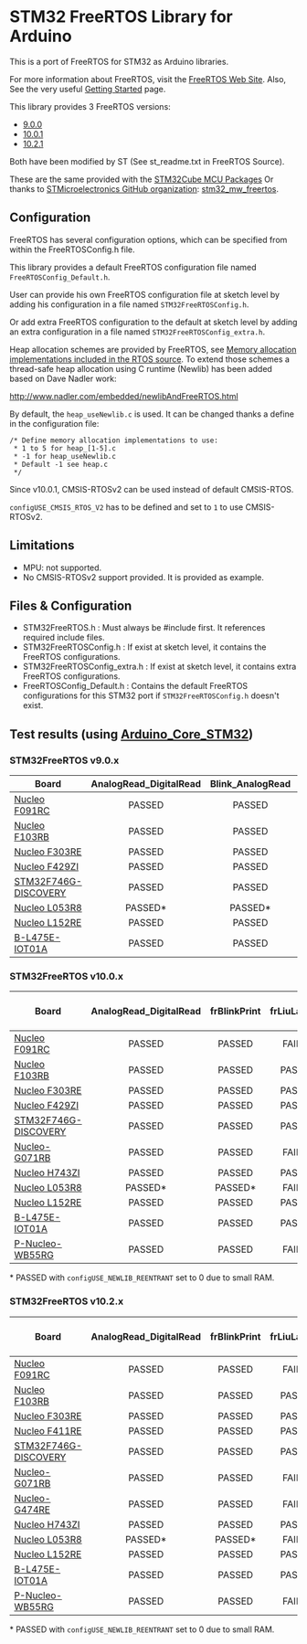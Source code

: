 # STM32 FreeRTOS Library for Arduino

This is a port of FreeRTOS for STM32 as Arduino libraries.

For more information about FreeRTOS, visit the [FreeRTOS Web Site](http://www.freertos.org/ "FreeRTOS").
Also, See the very useful [Getting Started](http://www.freertos.org/FreeRTOS-quick-start-guide.html "Quick Start Guide") page.

This library provides 3 FreeRTOS versions:
 * [9.0.0](http://www.freertos.org/FreeRTOS-V9.html)
 * [10.0.1](http://www.freertos.org/FreeRTOS-V10.html)
 * [10.2.1](http://www.freertos.org/FreeRTOS-V10.html)

Both have been modified by ST (See st_readme.txt in FreeRTOS Source).

These are the same provided with the [STM32Cube MCU Packages](http://www.st.com/en/embedded-software/stm32cube-mcu-packages.html)
Or thanks to [STMicroelectronics GitHub organization](https://github.com/STMicroelectronics): [stm32_mw_freertos](https://github.com/STMicroelectronics/stm32_mw_freertos).

## Configuration

FreeRTOS has several configuration options, which can be specified from within the FreeRTOSConfig.h file.

This library provides a default FreeRTOS configuration file named `FreeRTOSConfig_Default.h`.

User can provide his own FreeRTOS configuration file at sketch level by adding his configuration in a file named `STM32FreeRTOSConfig.h`.

Or add extra FreeRTOS configuration to the default at sketch level by adding an extra configuration in a file named `STM32FreeRTOSConfig_extra.h`.

Heap allocation schemes are provided by FreeRTOS, see [Memory allocation implementations included in the RTOS source](https://www.freertos.org/a00111.html).
To extend those schemes a thread-safe heap allocation using C runtime (Newlib) has been added based on Dave Nadler work:

http://www.nadler.com/embedded/newlibAndFreeRTOS.html

By default, the `heap_useNewlib.c` is used. It can be changed thanks a define in the configuration file:
```
/* Define memory allocation implementations to use:
 * 1 to 5 for heap_[1-5].c
 * -1 for heap_useNewlib.c
 * Default -1 see heap.c
 */
```

Since v10.0.1, CMSIS-RTOSv2 can be used instead of default CMSIS-RTOS.

`configUSE_CMSIS_RTOS_V2` has to be defined and set to `1` to use
CMSIS-RTOSv2.


## Limitations

* MPU: not supported.
* No CMSIS-RTOSv2 support provided. It is provided as example.

## Files & Configuration

* STM32FreeRTOS.h : Must always be #include first. It references required include files.
* STM32FreeRTOSConfig.h : If exist at sketch level, it contains the FreeRTOS configurations.
* STM32FreeRTOSConfig_extra.h : If exist at sketch level, it contains extra FreeRTOS configurations.
* FreeRTOSConfig_Default.h : Contains the default FreeRTOS configurations for this STM32 port if `STM32FreeRTOSConfig.h` doesn't exist.

## Test results (using [Arduino_Core_STM32](https://github.com/stm32duino/Arduino_Core_STM32))

### STM32FreeRTOS v9.0.x
| Board | AnalogRead_DigitalRead | Blink_AnalogRead | frBlink | frBlinkPrint | frJitter | frLiuLayland |
| --- | :---: | :---: | :---: | :---: | :---: | :---: |
| [Nucleo F091RC](http://www.st.com/en/evaluation-tools/nucleo-f091rc.html) | PASSED | PASSED | PASSED | PASSED | PASSED | FAILED |
| [Nucleo F103RB](http://www.st.com/en/evaluation-tools/nucleo-f103rb.html) | PASSED | PASSED | PASSED | PASSED | PASSED | PASSED |
| [Nucleo F303RE](http://www.st.com/en/evaluation-tools/nucleo-f303re.html) | PASSED | PASSED | PASSED | PASSED | PASSED | PASSED |
| [Nucleo F429ZI](http://www.st.com/en/evaluation-tools/nucleo-f429zi.html) | PASSED | PASSED | PASSED | PASSED | PASSED | PASSED |
| [STM32F746G-DISCOVERY](http://www.st.com/en/evaluation-tools/32f746gdiscovery.html) | PASSED | PASSED | PASSED | PASSED | PASSED | PASSED |
| [Nucleo L053R8](http://www.st.com/en/evaluation-tools/nucleo-l053r8.html) | PASSED* | PASSED* | PASSED* | PASSED* | PASSED* | FAILED |
| [Nucleo L152RE](http://www.st.com/en/evaluation-tools/nucleo-l152re.html) | PASSED | PASSED | PASSED | PASSED | PASSED | PASSED |
| [B-L475E-IOT01A](http://www.st.com/en/evaluation-tools/b-l475e-iot01a.html) | PASSED | PASSED | PASSED | PASSED | PASSED | PASSED |

### STM32FreeRTOS v10.0.x
| Board | AnalogRead_DigitalRead | frBlinkPrint | frLiuLayland | frBlink (CMSIS-RTOSv2) | Blinky (CMSIS-RTOSv2) |
| --- | :---: | :---: | :---: | :---: | :---: |
| [Nucleo F091RC](http://www.st.com/en/evaluation-tools/nucleo-f091rc.html) | PASSED | PASSED | FAILED | PASSED | PASSED |
| [Nucleo F103RB](http://www.st.com/en/evaluation-tools/nucleo-f103rb.html) | PASSED | PASSED | PASSED | PASSED | PASSED |
| [Nucleo F303RE](http://www.st.com/en/evaluation-tools/nucleo-f303re.html) | PASSED | PASSED | PASSED | PASSED | PASSED |
| [Nucleo F429ZI](http://www.st.com/en/evaluation-tools/nucleo-f429zi.html) | PASSED | PASSED | PASSED | PASSED | PASSED |
| [STM32F746G-DISCOVERY](http://www.st.com/en/evaluation-tools/32f746gdiscovery.html) | PASSED | PASSED | PASSED | PASSED | PASSED |
| [Nucleo-G071RB](https://www.st.com/en/evaluation-tools/nucleo-g071rb.html) | PASSED | PASSED | FAILED | PASSED | PASSED |
| [Nucleo H743ZI](https://www.st.com/en/evaluation-tools/nucleo-h743zi.html) | PASSED | PASSED | PASSED | PASSED | PASSED |
| [Nucleo L053R8](http://www.st.com/en/evaluation-tools/nucleo-l053r8.html) | PASSED* | PASSED* | FAILED | PASSED | PASSED |
| [Nucleo L152RE](http://www.st.com/en/evaluation-tools/nucleo-l152re.html) | PASSED | PASSED | PASSED | PASSED | PASSED |
| [B-L475E-IOT01A](http://www.st.com/en/evaluation-tools/b-l475e-iot01a.html) | PASSED | PASSED | PASSED | PASSED | PASSED |
| [P-Nucleo-WB55RG](https://www.st.com/en/evaluation-tools/p-nucleo-wb55.html) | PASSED | PASSED | FAILED | PASSED | PASSED |

\* PASSED with `configUSE_NEWLIB_REENTRANT` set to 0 due to small RAM.

### STM32FreeRTOS v10.2.x
| Board | AnalogRead_DigitalRead | frBlinkPrint | frLiuLayland | frBlink (CMSIS-RTOSv2) | Blinky (CMSIS-RTOSv2) |
| --- | :---: | :---: | :---: | :---: | :---: |
| [Nucleo F091RC](http://www.st.com/en/evaluation-tools/nucleo-f091rc.html) | PASSED | PASSED | FAILED | PASSED | PASSED |
| [Nucleo F103RB](http://www.st.com/en/evaluation-tools/nucleo-f103rb.html) | PASSED | PASSED | PASSED | PASSED | PASSED |
| [Nucleo F303RE](http://www.st.com/en/evaluation-tools/nucleo-f303re.html) | PASSED | PASSED | PASSED | PASSED | PASSED |
| [Nucleo F411RE](http://www.st.com/en/evaluation-tools/nucleo-f411re.html) | PASSED | PASSED | PASSED | PASSED | PASSED |
| [STM32F746G-DISCOVERY](http://www.st.com/en/evaluation-tools/32f746gdiscovery.html) | PASSED | PASSED | PASSED | PASSED | PASSED |
| [Nucleo-G071RB](https://www.st.com/en/evaluation-tools/nucleo-g071rb.html) | PASSED | PASSED | FAILED | PASSED | PASSED |
| [Nucleo-G474RE](https://www.st.com/en/evaluation-tools/nucleo-g474re.html) | PASSED | PASSED | FAILED | PASSED | PASSED |
| [Nucleo H743ZI](https://www.st.com/en/evaluation-tools/nucleo-h743zi.html) | PASSED | PASSED | PASSED | PASSED | PASSED |
| [Nucleo L053R8](http://www.st.com/en/evaluation-tools/nucleo-l053r8.html) | PASSED* | PASSED* | FAILED | PASSED | PASSED |
| [Nucleo L152RE](http://www.st.com/en/evaluation-tools/nucleo-l152re.html) | PASSED | PASSED | PASSED | PASSED | PASSED |
| [B-L475E-IOT01A](http://www.st.com/en/evaluation-tools/b-l475e-iot01a.html) | PASSED | PASSED | PASSED | PASSED | PASSED |
| [P-Nucleo-WB55RG](https://www.st.com/en/evaluation-tools/p-nucleo-wb55.html) | PASSED | PASSED | FAILED | PASSED | PASSED |

\* PASSED with `configUSE_NEWLIB_REENTRANT` set to 0 due to small RAM.
